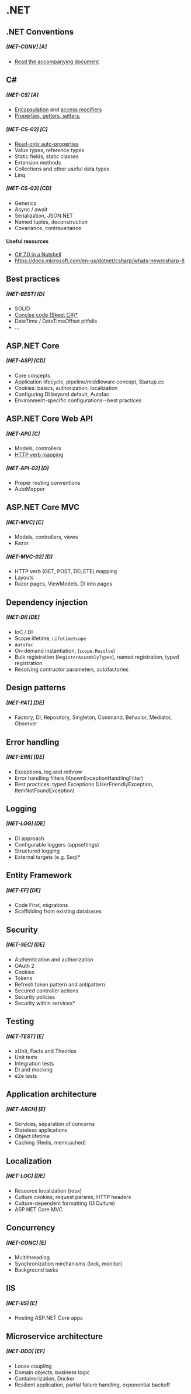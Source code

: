# .NET


## .NET Conventions
##### [NET-CONV] [A]
- [Read the accompanying document](conventions.md)

## C# 

##### [NET-CS] [A]
- [Encapsulation](https://en.wikipedia.org/wiki/Encapsulation_(computer_programming)) and [access modifiers](https://docs.microsoft.com/en-us/dotnet/csharp/programming-guide/classes-and-structs/access-modifiers)
- [Properties, getters, setters](https://docs.microsoft.com/en-us/dotnet/csharp/programming-guide/classes-and-structs/properties), 

##### [NET-CS-02] [C]
- [Read-only auto-properties](https://docs.microsoft.com/en-us/dotnet/csharp/whats-new/csharp-6#read-only-auto-properties)
- Value types, reference types
- Static fields, static classes
- Extension methods
- Collections and other useful data types
- Linq

##### [NET-CS-03] [CD]
- Generics
- Async / await
- Serialization, JSON.NET
- Named tuples, deconstruction
- Covariance, contravariance

#### Useful resources

- [C# 7.0 in a Nutshell](https://www.amazon.com/C-7-0-Nutshell-Definitive-Reference/dp/1491987650)
- https://docs.microsoft.com/en-us/dotnet/csharp/whats-new/csharp-8


## Best practices
##### [NET-BEST] [D]
- SOLID
- [Concise code (Skeet C#)*](https://freecontent.manning.com/c-in-depth-4th-edition-concise-code-with-local-methods/)
- DateTime / DateTimeOffset pitfalls
- ...

## ASP.NET Core
##### [NET-ASP] [CD]
- Core concepts
- Application lifecycle, pipeline/middleware concept, Startup.cs
- Cookies: basics, authorization, localization
- Configuring DI beyond default, Autofac
- Environment-specific configurations--best practices

## ASP.NET Core Web API
##### [NET-API] [C]
- Models, controllers
- [HTTP verb mapping](https://restfulapi.net/http-methods/)

##### [NET-API-02] [D]
- Proper routing conventions
- AutoMapper

## ASP.NET Core MVC
##### [NET-MVC] [C]
- Models, controllers, views
- Razor

##### [NET-MVC-02] [D]
- HTTP verb (GET, POST, DELETE) mapping
- Layouts
- Razor pages, ViewModels, DI into pages

## Dependency injection
##### [NET-DI] [DE]
- IoC / DI
- Scope lifetime, `LifetimeScope`
- `Autofac`
- On-demand instantiation, (`scope.Resolve`)
- Bulk registration (`RegisterAssemblyTypes`), named registration, typed registration
- Resolving contructor parameters, autofactories

## Design patterns
##### [NET-PAT] [DE]
- Factory, DI, Repository, Singleton, Command, Behavior, Mediator, Observer

## Error handling
##### [NET-ERR] [DE]
- Exceptions, log and rethrow
- Error handling filters (KnownExceptionHandlingFilter)
- Best practices: typed Exceptions (UserFriendlyException, ItemNotFoundException)

## Logging
##### [NET-LOG] [DE]
- DI approach
- Configurable loggers (appsettings)
- Structured logging
- External targets (e.g. Seq)*

## Entity Framework
##### [NET-EF] [DE]
- Code First, migrations
- Scaffolding from existing databases

## Security
##### [NET-SEC] [DE]
- Authentication and authorization
- OAuth 2
- Cookies
- Tokens
- Refresh token pattern and antipattern
- Secured controller actions
- Security policies
- Security within services*

## Testing
##### [NET-TEST] [E]
- xUnit, Facts and Theories
- Unit tests
- Integration tests
- DI and mocking
- e2e tests

## Application architecture
##### [NET-ARCH] [E]
- Services, separation of concerns
- Stateless applications
- Object lifetime
- Caching (Redis, memcached)

## Localization
##### [NET-LOC] [DE]
- Resource localization (resx)
- Culture cookies, request params, HTTP headers
- Culture-dependent formatting (UICulture)
- ASP.NET Core MVC

## Concurrency
##### [NET-CONC] [E]
- Multithreading
- Synchronization mechanisms (lock, monitor)
- Background tasks

## IIS
##### [NET-IIS] [E]
- Hosting ASP.NET Core apps

## Microservice architecture
##### [NET-DDD] [EF]
- Loose coupling
- Domain objects, business logic
- Containerization, Docker
- Resilient application, partial failure handling, exponential backoff
